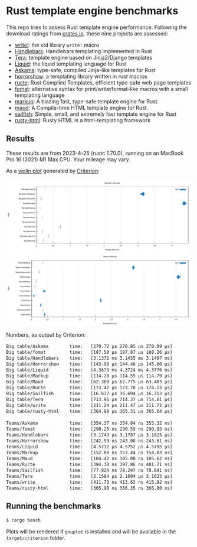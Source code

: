 # Rust template engine benchmarks

This repo tries to assess Rust template engine performance. Following the
download ratings from [crates.io][crates], these nine projects are assessed:

-   [write!][write]: the std library `write!` macro
-   [Handlebars][handlebars]: Handlebars templating implemented in Rust
-   [Tera][tera]: template engine based on Jinja2/Django templates
-   [Liquid][liquid]: the liquid templating language for Rust
-   [Askama][askama]: type-safe, compiled Jinja-like templates for Rust
-   [horrorshow][horrorshow]: a templating library written in rust macros
-   [ructe][ructe]: Rust Compiled Templates, efficient type-safe web page templates
-   [fomat][fomat]: alternative syntax for print/write/format-like macros with a small templating language
-   [markup][markup]: A blazing fast, type-safe template engine for Rust.
-   [maud][maud]: A Compile-time HTML template engine for Rust.
-   [sailfish][sailfish]: Simple, small, and extremely fast template engine for Rust
-   [rusty-html][rusty-html]: Rusty HTML is a html-templating framework

[crates]: https://crates.io/categories/template-engine
[write]: https://doc.rust-lang.org/std/macro.write.html
[handlebars]: https://github.com/sunng87/handlebars-rust
[tera]: https://github.com/Keats/tera
[liquid]: https://github.com/cobalt-org/liquid-rust
[askama]: https://github.com/djc/askama
[ructe]: https://github.com/kaj/ructe
[horrorshow]: https://github.com/Stebalien/horrorshow-rs
[fomat]: https://github.com/krdln/fomat-macros
[markup]: https://github.com/utkarshkukreti/markup.rs
[sailfish]: https://github.com/Kogia-sima/sailfish
[maud]: https://github.com/lambda-fairy/maud
[rusty-html]: https://github.com/michaelvanstraten/rusty-html

## Results

These results are from 2023-4-25 (rustc 1.70.0), running on an MacBook Pro 16 (2021) M1 Max CPU. Your mileage may vary.

As a [violin plot] generated by [Criterion]:

![Big table violin plot](./results/big-table.svg)
![Teams violin plot](./results/teams.svg)

[violin plot]: https://en.wikipedia.org/wiki/Violin_plot
[Criterion]: https://japaric.github.io/criterion.rs/

Numbers, as output by Criterion:

```
Big table/Askama        time:   [270.72 µs 270.85 µs 270.99 µs]
Big table/fomat         time:   [187.50 µs 187.87 µs 188.26 µs]
Big table/Handlebars    time:   [3.1371 ms 3.1435 ms 3.1497 ms]
Big table/Horrorshow    time:   [143.90 µs 144.46 µs 145.00 µs]
Big table/Liquid        time:   [4.3673 ms 4.3724 ms 4.3776 ms]
Big table/Markup        time:   [114.28 µs 114.55 µs 114.79 µs]
Big table/Maud          time:   [62.309 µs 62.775 µs 63.403 µs]
Big table/Ructe         time:   [173.42 µs 173.78 µs 174.13 µs]
Big table/Sailfish      time:   [16.677 µs 16.694 µs 16.713 µs]
Big table/Tera          time:   [713.96 µs 714.37 µs 714.81 µs]
Big table/write         time:   [211.24 µs 211.47 µs 211.72 µs]
Big table/rusty-html    time:   [364.98 µs 365.31 µs 365.64 µs]

Teams/Askama            time:   [354.37 ns 354.84 ns 355.32 ns]
Teams/fomat             time:   [290.25 ns 290.59 ns 290.93 ns]
Teams/Handlebars        time:   [3.1749 µs 3.1787 µs 3.1825 µs]
Teams/Horrorshow        time:   [242.59 ns 243.08 ns 243.61 ns]
Teams/Liquid            time:   [4.5712 µs 4.5752 µs 4.5795 µs]
Teams/Markup            time:   [152.88 ns 153.44 ns 154.03 ns]
Teams/Maud              time:   [104.42 ns 105.00 ns 105.62 ns]
Teams/Ructe             time:   [394.30 ns 397.86 ns 401.71 ns]
Teams/Sailfish          time:   [77.824 ns 78.297 ns 78.841 ns]
Teams/Tera              time:   [2.1584 µs 2.1604 µs 2.1623 µs]
Teams/write             time:   [411.73 ns 413.63 ns 415.92 ns]
Teams/rusty-html        time:   [365.90 ns 366.35 ns 366.80 ns]
```

## Running the benchmarks

```bash
$ cargo bench
```

Plots will be rendered if `gnuplot` is installed and will be available in the
`target/criterion` folder.
